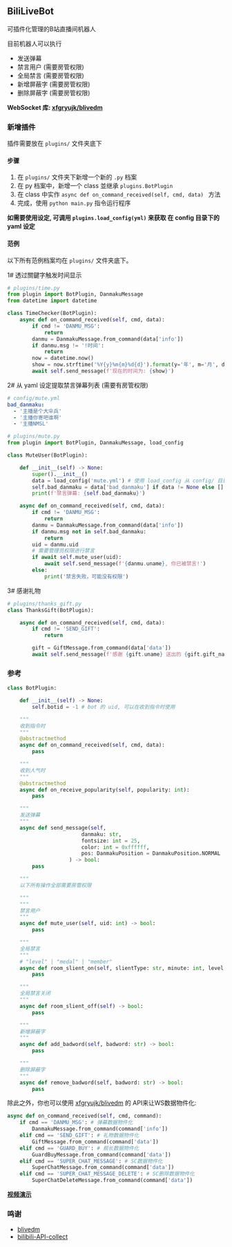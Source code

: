 ## BiliLiveBot

可插件化管理的B站直播间机器人

目前机器人可以执行
- 发送弹幕
- 禁言用户 (需要房管权限)
- 全局禁言 (需要房管权限)
- 新增屏蔽字 (需要房管权限)
- 删除屏蔽字 (需要房管权限)


__WebSocket 库:  [xfgryujk/blivedm](https://github.com/xfgryujk/blivedm)__


### 新增插件

插件需要放在 ``plugins/`` 文件夹底下

#### 步骤
1. 在 ``plugins/`` 文件夹下新增一个新的 ``.py`` 档案
2. 在 py 档案中，新增一个 class 並继承 ``plugins.BotPlugin``
3. 在 class 中实作 ``async def on_command_received(self, cmd, data) `` 方法
4. 完成，使用 ``python main.py`` 指令运行程序

__如需要使用设定, 可调用 ``plugins.load_config(yml)`` 来获取 在 config 目录下的 yaml 设定__

#### 范例

以下所有范例档案均在 ``plugins/`` 文件夹底下。

1# 透过關鍵字触发时间显示

```py
# plugins/time.py
from plugin import BotPlugin, DanmakuMessage
from datetime import datetime

class TimeChecker(BotPlugin):
    async def on_command_received(self, cmd, data):
        if cmd != 'DANMU_MSG':
            return
        danmu = DanmakuMessage.from_command(data['info'])
        if danmu.msg != '!时间':
            return
        now = datetime.now()
        show = now.strftime('%Y{y}%m{m}%d{d}').format(y='年', m='月', d='日')
        await self.send_message(f'现在的时间为: {show}')
```

2# 从 yaml 设定提取禁言弹幕列表 (需要有房管权限)

```yaml
# config/mute.yml
bad_danmaku:
  - '主播是个大伞兵'
  - '主播你寄吧谁啊'
  - '主播NMSL'
```

```py
# plugins/mute.py
from plugin import BotPlugin, DanmakuMessage, load_config

class MuteUser(BotPlugin):

    def __init__(self) -> None:
        super().__init__()
        data = load_config('mute.yml') # 使用 load_config 从 config/ 目录加载 yaml
        self.bad_danmaku = data['bad_danmaku'] if data != None else []
        print(f'禁言弹幕: {self.bad_danmaku}')

    async def on_command_received(self, cmd, data):
        if cmd != 'DANMU_MSG':
            return
        danmu = DanmakuMessage.from_command(data['info'])
        if danmu.msg not in self.bad_danmaku:
            return
        uid = danmu.uid
        # 需要管理员权限进行禁言
        if await self.mute_user(uid):
            await self.send_message(f'{danmu.uname}, 你已被禁言!')
        else:
            print('禁言失败，可能没有权限')
```

3# 感谢礼物

```py
# plugins/thanks_gift.py
class ThanksGift(BotPlugin):

    async def on_command_received(self, cmd, data):
        if cmd != 'SEND_GIFT':
            return

        gift = GiftMessage.from_command(data['data'])
        await self.send_message(f'感谢 {gift.uname} 送出的 {gift.gift_name} x{gift.num}')
```

### 参考

```py
class BotPlugin:

    def __init__(self) -> None:
        self.botid = -1 # bot 的 uid, 可以在收到指令时使用

    """
    收到指令时
    """
    @abstractmethod
    async def on_command_received(self, cmd, data):
        pass

    """
    收到人气时
    """
    @abstractmethod
    async def on_receive_popularity(self, popularity: int):
        pass

    """
    发送弹幕
    """
    async def send_message(self,
                        danmaku: str, 
                        fontsize: int = 25, 
                        color: int = 0xffffff, 
                        pos: DanmakuPosition = DanmakuPosition.NORMAL
                    ) -> bool:
        pass

    """
    以下所有操作全部需要房管权限

    """
    """
    禁言用户
    """
    async def mute_user(self, uid: int) -> bool:
        pass

    """
    全局禁言
    """
    # "level" | "medal" | "member"
    async def room_slient_on(self, slientType: str, minute: int, level: int) -> bool:
        pass

    """
    全局禁言关闭
    """
    async def room_slient_off(self) -> bool:
        pass

    """
    新增屏蔽字
    """
    async def add_badword(self, badword: str) -> bool:
        pass

    """
    删除屏蔽字
    """
    async def remove_badword(self, badword: str) -> bool:
        pass
```

除此之外，你也可以使用 [xfgryujk/blivedm](https://github.com/xfgryujk/blivedm) 的 API来让WS数据物件化:

```py
async def on_command_received(self, cmd, command):
    if cmd == 'DANMU_MSG': # 弹幕数据物件化
        DanmakuMessage.from_command(command['info'])
    elif cmd == 'SEND_GIFT': # 礼物数据物件化
        GiftMessage.from_command(command['data'])
    elif cmd == 'GUARD_BUY': # 舰长数据物件化
        GuardBuyMessage.from_command(command['data'])
    elif cmd == 'SUPER_CHAT_MESSAGE': # SC数据物件化
        SuperChatMessage.from_command(command['data'])
    elif cmd == 'SUPER_CHAT_MESSAGE_DELETE': # SC删除数据物件化
        SuperChatDeleteMessage.from_command(command['data'])
```

[__视频演示__](https://www.bilibili.com/video/BV1LT4y1R7Xk)

### 鸣谢

- [blivedm](https://github.com/xfgryujk/blivedm)
- [bilibili-API-collect](https://github.com/SocialSisterYi/bilibili-API-collect)